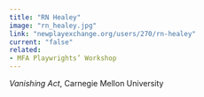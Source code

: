 ```yaml
---
title: "RN Healey"
image: "rn_healey.jpg"
link: "newplayexchange.org/users/270/rn-healey"
current: "false"
related:
- MFA Playwrights’ Workshop
---
```


*Vanishing Act*, Carnegie Mellon University

